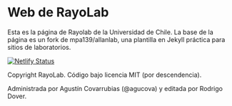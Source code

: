 # Web de RayoLab

Esta es la página de Rayolab de la Universidad de Chile. La base de la página es un fork de mpa139/allanlab, una plantilla en Jekyll práctica para sitios de laboratorios.

[![Netlify Status](https://api.netlify.com/api/v1/badges/91d7ea90-572e-4a08-92f5-596e9f7eede9/deploy-status)](https://app.netlify.com/sites/rayolab/deploys)

Copyright RayoLab. Código bajo licencia MIT (por descendencia).

Administrada por Agustín Covarrubias (@agucova) y editada por Rodrigo Dover.
